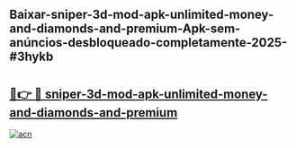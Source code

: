 ## Baixar-sniper-3d-mod-apk-unlimited-money-and-diamonds-and-premium-Apk-sem-anúncios-desbloqueado-completamente-2025-#3hykb

# <h2><a href="https://ainizakaria.my?title=sniper-3d-mod-apk-unlimited-money-and-diamonds-and-premium&ref=20M">🔗👉 🔴 sniper-3d-mod-apk-unlimited-money-and-diamonds-and-premium</a></h2>

[![acn](https://github.com/user-attachments/assets/0f9c940e-d8b0-45ae-aac7-cd30a18b3e1c)](https://ainizakaria.my?title=sniper-3d-mod-apk-unlimited-money-and-diamonds-and-premium&ref=20M)

